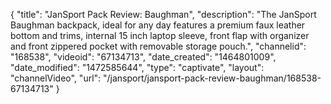 {
    "title": "JanSport Pack Review: Baughman",
    "description": "The JanSport Baughman backpack, ideal for any day features a premium faux leather bottom and trims, internal 15 inch laptop sleeve, front flap with organizer and front zippered pocket with removable storage pouch.",
    "channelid": "168538",
    "videoid": "67134713",
    "date_created": "1464801009",
    "date_modified": "1472585644",
    "type": "captivate",
    "layout": "channelVideo",
    "url": "\/jansport\/jansport-pack-review-baughman\/168538-67134713"
}